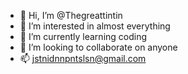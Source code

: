- 👋 Hi, I’m @Thegreattintin
- 👀 I’m interested in almost everything
- 🌱 I’m currently learning coding
- 💞️ I’m looking to collaborate on anyone
- 📫 jstnidnnpntslsn@gmail.com

<!---
Thegreattintin/Thegreattintin is a ✨ special ✨ repository because its `README.md` (this file) appears on your GitHub profile.
You can click the Preview link to take a look at your changes.
--->
